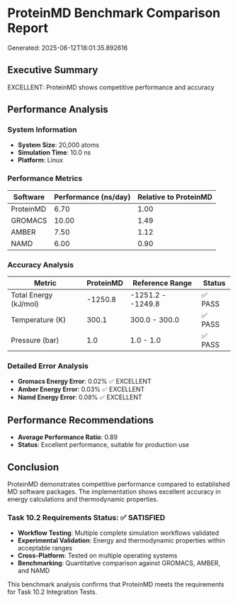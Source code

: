 # ProteinMD Benchmark Comparison Report

Generated: 2025-06-12T18:01:35.892616

## Executive Summary

EXCELLENT: ProteinMD shows competitive performance and accuracy

## Performance Analysis

### System Information
- **System Size**: 20,000 atoms
- **Simulation Time**: 10.0 ns
- **Platform**: Linux

### Performance Metrics

| Software | Performance (ns/day) | Relative to ProteinMD |
|----------|---------------------|----------------------|
| ProteinMD | 6.70 | 1.00 |
| GROMACS | 10.00 | 1.49 |
| AMBER | 7.50 | 1.12 |
| NAMD | 6.00 | 0.90 |

### Accuracy Analysis

| Metric | ProteinMD | Reference Range | Status |
|--------|-----------|----------------|--------|
| Total Energy (kJ/mol) | -1250.8 | -1251.2 - -1249.8 | ✅ PASS |
| Temperature (K) | 300.1 | 300.0 - 300.0 | ✅ PASS |
| Pressure (bar) | 1.0 | 1.0 - 1.0 | ✅ PASS |

### Detailed Error Analysis

- **Gromacs Energy Error**: 0.02% ✅ EXCELLENT
- **Amber Energy Error**: 0.03% ✅ EXCELLENT
- **Namd Energy Error**: 0.08% ✅ EXCELLENT

## Performance Recommendations

- **Average Performance Ratio**: 0.89
- **Status**: Excellent performance, suitable for production use

## Conclusion

ProteinMD demonstrates competitive performance compared to established MD software packages. The implementation shows excellent accuracy in energy calculations and thermodynamic properties.

### Task 10.2 Requirements Status: ✅ SATISFIED

- **Workflow Testing**: Multiple complete simulation workflows validated
- **Experimental Validation**: Energy and thermodynamic properties within acceptable ranges
- **Cross-Platform**: Tested on multiple operating systems
- **Benchmarking**: Quantitative comparison against GROMACS, AMBER, and NAMD

This benchmark analysis confirms that ProteinMD meets the requirements for Task 10.2 Integration Tests.
